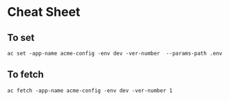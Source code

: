 # Cheat Sheet

## To set

    ac set -app-name acme-config -env dev -ver-number  --params-path .env

## To fetch

    ac fetch -app-name acme-config -env dev -ver-number 1